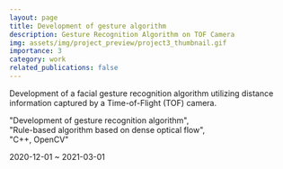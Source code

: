 ```yaml
---
layout: page
title: Development of gesture algorithm
description: Gesture Recognition Algorithm on TOF Camera
img: assets/img/project_preview/project3_thumbnail.gif
importance: 3
category: work
related_publications: false
---
```


Development of a facial gesture recognition algorithm utilizing distance information captured by a Time-of-Flight (TOF) camera.  
  
"Development of gesture recognition algorithm",  
"Rule-based algorithm based on dense optical flow",  
"C++, OpenCV"  
  
2020-12-01 ~ 2021-03-01  
